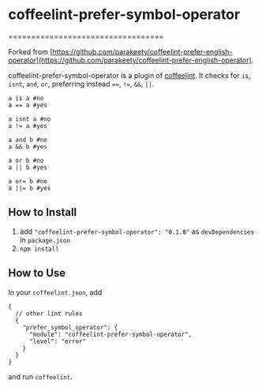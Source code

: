 # coffeelint-prefer-symbol-operator
==================================

Forked from [https://github.com/parakeety/coffeelint-prefer-english-operator](https://github.com/parakeety/coffeelint-prefer-english-operator).

coffeelint-prefer-symbol-operator is a plugin of [coffeelint](http://www.coffeelint.org/). It checks for `is`, `isnt`, `and`, `or`, preferring instead `==`, `!=`, `&&`, `||`.

```
a is a #no
a == a #yes

a isnt a #no
a != a #yes

a and b #no
a && b #yes

a or b #no
a || b #yes

a or= b #no
a ||= b #yes

```

## How to Install

1. add `"coffeelint-prefer-symbol-operator": "0.1.0"` as `devDependencies` in `package.json`
2. `npm install`

## How to Use

In your `coffeelint.json`, add

```
{
  // other lint rules
  {
    "prefer_symbol_operator": {
      "module": "coffeelint-prefer-symbol-operator",
      "level": "error"
    }
  }
}
```

and run `coffeelint`.
